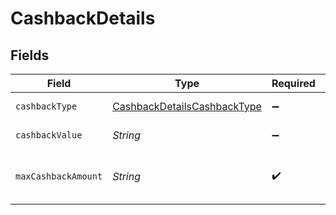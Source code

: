 # CashbackDetails


## Fields

| Field                                                                             | Type                                                                              | Required                                                                          | Description                                                                       |
| --------------------------------------------------------------------------------- | --------------------------------------------------------------------------------- | --------------------------------------------------------------------------------- | --------------------------------------------------------------------------------- |
| `cashbackType`                                                                    | [CashbackDetailsCashbackType](../../models/shared/CashbackDetailsCashbackType.md) | :heavy_minus_sign:                                                                | Type of discount                                                                  |
| `cashbackValue`                                                                   | *String*                                                                          | :heavy_minus_sign:                                                                | Value of Discount.                                                                |
| `maxCashbackAmount`                                                               | *String*                                                                          | :heavy_check_mark:                                                                | Maximum Value of Cashback allowed.                                                |